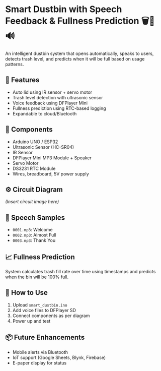 # Smart Dustbin with Speech Feedback & Fullness Prediction 🗑️🧠🔊

An intelligent dustbin system that opens automatically, speaks to users, detects trash level, and predicts when it will be full based on usage patterns.

## 🔧 Features
- Auto lid using IR sensor + servo motor
- Trash level detection with ultrasonic sensor
- Voice feedback using DFPlayer Mini
- Fullness prediction using RTC-based logging
- Expandable to cloud/Bluetooth

## 🧰 Components
- Arduino UNO / ESP32
- Ultrasonic Sensor (HC-SR04)
- IR Sensor
- DFPlayer Mini MP3 Module + Speaker
- Servo Motor
- DS3231 RTC Module
- Wires, breadboard, 5V power supply

## ⚙️ Circuit Diagram
*(Insert circuit image here)*

## 💬 Speech Samples
- `0001.mp3`: Welcome
- `0002.mp3`: Almost Full
- `0003.mp3`: Thank You

## 📈 Fullness Prediction
System calculates trash fill rate over time using timestamps and predicts when the bin will be 100% full.

## 🧪 How to Use
1. Upload `smart_dustbin.ino`
2. Add voice files to DFPlayer SD
3. Connect components as per diagram
4. Power up and test

## 📦 Future Enhancements
- Mobile alerts via Bluetooth
- IoT support (Google Sheets, Blynk, Firebase)
- E-paper display for status
